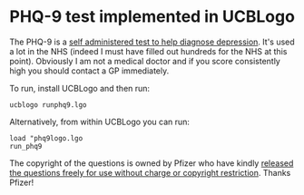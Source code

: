 # PHQ-9 test implemented in UCBLogo

The PHQ-9 is a [self administered test to help diagnose depression](https://en.wikipedia.org/wiki/PHQ-9).  It's used a lot in the NHS (indeed I must have filled out hundreds for the NHS at this point).  Obviously I am not a medical doctor and if you score consistently high you should contact a GP immediately.

To run, install UCBLogo and then run:

```
ucblogo runphq9.lgo
```

Alternatively, from within UCBLogo you can run:

```
load "phq9logo.lgo
run_phq9
```

The copyright of the questions is owned by Pfizer who have kindly [released the questions freely for use without charge or copyright restriction](http://press.pfizer.com/press-release/pfizer-offer-free-public-access-mental-health-assessment-tools-improve-diagnosis-and-p).  Thanks Pfizer!
